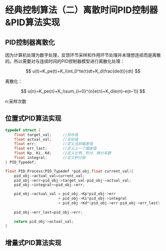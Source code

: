 # 经典控制算法（二）离散时间PID控制器&PID算法实现

## PID控制器离散化

因为计算机处理为数字处理，反馈环节采样和作用环节处理并未理想连续而是离散的。所以需要对与连续时间的PID控制器模型进行离散化处理：

$$
u(t)=K_pe(t)+K_i\int_0^te(τ)dt+K_d\frac{de(t)}{dt}
$$

离散化：

$$
u(n)=K_pe(n)+K_i\sum_{i=0}^{n}e(n)+K_d(e(n)-e(n-1))
$$

n:采样次数

## 位置式PID算法实现

```c
typedef struct {
    float target_val;     //目标值
	float actual_val;     //实际值
	float err;            //定义当前偏差值
	float err_last;       //定义上一个偏差值
	float Kp, Ki, Kd;     //定义比例、积分、微分系数
	float integral;       //定义积分值
} PID_Typedef;

float PID_Process(PID_Typedef *pid_obj,float current_val){
    pid_obj->actual_val=current_val;
    pid_obj->err=pid_obj->target_val-pid_obj->actual_val;
    pid_obj->integral+=pid_obj->err;

    pid_obj->actual_val = pid_obj->Kp*pid_obj->err
                        + pid_obj->Ki*pid_obj->integral
                        + pid_obj->Kd*(pid_obj->err-pid_obj->err_last);
    
    pid_obj->err_last=pid_obj->err;
    
    return pid_obj->actual_val;
}
```

## 增量式PID算法实现

